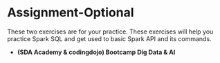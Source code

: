# Assignment-Optional

These two exercises are for your practice. These exercises will help you practice Spark SQL and get used to basic Spark API and its commands.


- **(SDA Academy & codingdojo) Bootcamp Dig Data & AI**
